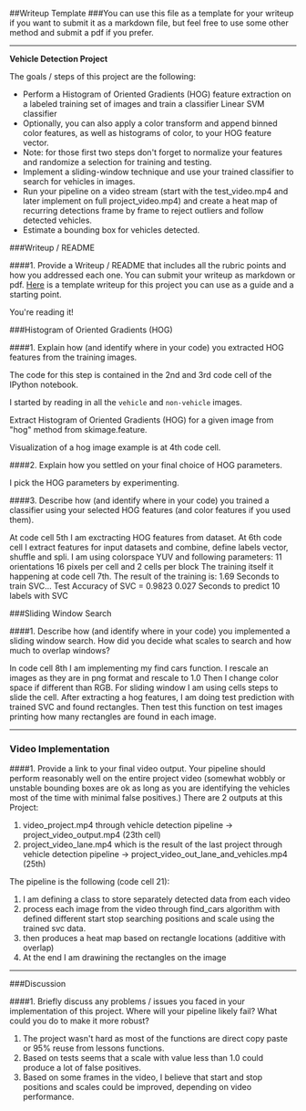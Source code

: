 ##Writeup Template
###You can use this file as a template for your writeup if you want to submit it as a markdown file, but feel free to use some other method and submit a pdf if you prefer.

---

**Vehicle Detection Project**

The goals / steps of this project are the following:

* Perform a Histogram of Oriented Gradients (HOG) feature extraction on a labeled training set of images and train a classifier Linear SVM classifier
* Optionally, you can also apply a color transform and append binned color features, as well as histograms of color, to your HOG feature vector. 
* Note: for those first two steps don't forget to normalize your features and randomize a selection for training and testing.
* Implement a sliding-window technique and use your trained classifier to search for vehicles in images.
* Run your pipeline on a video stream (start with the test_video.mp4 and later implement on full project_video.mp4) and create a heat map of recurring detections frame by frame to reject outliers and follow detected vehicles.
* Estimate a bounding box for vehicles detected.


###Writeup / README

####1. Provide a Writeup / README that includes all the rubric points and how you addressed each one.  You can submit your writeup as markdown or pdf.  [Here](https://github.com/udacity/CarND-Vehicle-Detection/blob/master/writeup_template.md) is a template writeup for this project you can use as a guide and a starting point.  

You're reading it!

###Histogram of Oriented Gradients (HOG)

####1. Explain how (and identify where in your code) you extracted HOG features from the training images.

The code for this step is contained in the 2nd and 3rd code cell of the IPython notebook.  

I started by reading in all the `vehicle` and `non-vehicle` images.  

Extract Histogram of Oriented Gradients (HOG) for a given image from "hog" method from skimage.feature.  

Visualization of a hog image example is at 4th code cell.

####2. Explain how you settled on your final choice of HOG parameters.

I pick the HOG parameters by experimenting.

####3. Describe how (and identify where in your code) you trained a classifier using your selected HOG features (and color features if you used them).

At code cell 5th I am exctracting HOG features from dataset. At 6th code cell I extract features for input datasets and combine, define labels vector, shuffle and spli. I am using colorspace YUV and following parameters:
11 orientations 16 pixels per cell and 2 cells per block
The training itself it happening at code cell 7th. The result of the training is:
1.69 Seconds to train SVC...
Test Accuracy of SVC =  0.9823
0.027 Seconds to predict 10 labels with SVC

###Sliding Window Search

####1. Describe how (and identify where in your code) you implemented a sliding window search.  How did you decide what scales to search and how much to overlap windows?

In code cell 8th I am implementing my find cars function. I rescale an images as they are in png format and rescale to 1.0
Then I change color space if different than RGB. For sliding window I am using cells steps to slide the cell. After extracting a hog features, I am doing test prediction with trained SVC and found rectangles.
Then test this function on test images printing how many rectangles are found in each image.

---

### Video Implementation

####1. Provide a link to your final video output.  Your pipeline should perform reasonably well on the entire project video (somewhat wobbly or unstable bounding boxes are ok as long as you are identifying the vehicles most of the time with minimal false positives.)
There are 2 outputs at this Project:
1) video_project.mp4 through vehicle detection pipeline -> project_video_output.mp4 (23th cell)
2) project_video_lane.mp4 which is the result of the last project through vehicle detection pipeline -> project_video_out_lane_and_vehicles.mp4 (25th)

The pipeline is the following (code cell 21):
1) I am defining a class to store separately detected data from each video
2) process each image from the video through find_cars algorithm with defined different start stop searching positions and scale using the trained svc data.
3) then produces a heat map based on rectangle locations (additive with overlap) 
4) At the end I am drawining the rectangles on the image



---

###Discussion

####1. Briefly discuss any problems / issues you faced in your implementation of this project.  Where will your pipeline likely fail?  What could you do to make it more robust?

1) The project wasn't hard as most of the functions are direct copy paste or 95% reuse from lessons functions.
2) Based on tests seems that a scale with value less than 1.0 could produce a lot of false positives.
3) Based on some frames in the video, I believe that start and stop positions and scales could be improved, depending on video performance.
